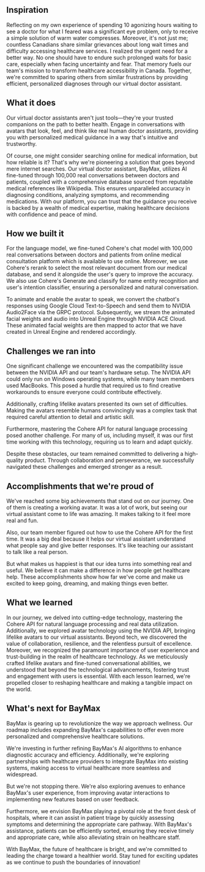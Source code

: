 ## Inspiration
Reflecting on my own experience of spending 10 agonizing hours waiting to see a doctor for what I feared was a significant eye problem, only to receive a simple solution of warm water compresses. Moreover, it's not just me; countless Canadians share similar grievances about long wait times and difficulty accessing healthcare services. I realized the urgent need for a better way. No one should have to endure such prolonged waits for basic care, especially when facing uncertainty and fear. That memory fuels our team's mission to transform healthcare accessibility in Canada. Together, we're committed to sparing others from similar frustrations by providing efficient, personalized diagnoses through our virtual doctor assistant.
## What it does
Our virtual doctor assistants aren't just tools—they're your trusted companions on the path to better health. Engage in conversations with avatars that look, feel, and think like real human doctor assistants, providing you with personalized medical guidance in a way that's intuitive and trustworthy. 

Of course, one might consider searching online for medical information, but how reliable is it? That's why we're pioneering a solution that goes beyond mere internet searches. Our virtual doctor assistant, BayMax, utilizes AI fine-tuned through 100,000 real conversations between doctors and patients, coupled with a comprehensive database sourced from reputable medical references like Wikipedia. This ensures unparalleled accuracy in diagnosing conditions, analyzing symptoms, and recommending medications. With our platform, you can trust that the guidance you receive is backed by a wealth of medical expertise, making healthcare decisions with confidence and peace of mind.
## How we built it
For the language model, we fine-tuned Cohere's chat model with 100,000 real conversations between doctors and patients from online medical consultation platform which is available to use online. Moreover, we use Cohere's rerank to select the most relevant document from our medical database, and send it alongside the user's query to improve the accuracy. We also use Cohere's Generate and classify for name entity recognition and user's intention classifier, ensuring a personalized and natural conversation. 

To animate and enable the avatar to speak, we convert the chatbot's responses using Google Cloud Text-to-Speech and send them to NVIDIA Audio2Face via the GRPC protocol. Subsequently, we stream the animated facial weights and audio into Unreal Engine through NVIDIA ACE Cloud. These animated facial weights are then mapped to actor that we have created in Unreal Engine and rendered accordingly.
## Challenges we ran into
One significant challenge we encountered was the compatibility issue between the NVIDIA API and our team's hardware setup. The NVIDIA API could only run on Windows operating systems, while many team members used MacBooks. This posed a hurdle that required us to find creative workarounds to ensure everyone could contribute effectively.

Additionally, crafting lifelike avatars presented its own set of difficulties. Making the avatars resemble humans convincingly was a complex task that required careful attention to detail and artistic skill.

Furthermore, mastering the Cohere API for natural language processing posed another challenge. For many of us, including myself, it was our first time working with this technology, requiring us to learn and adapt quickly.

Despite these obstacles, our team remained committed to delivering a high-quality product. Through collaboration and perseverance, we successfully navigated these challenges and emerged stronger as a result.
## Accomplishments that we're proud of
We've reached some big achievements that stand out on our journey. One of them is creating a working avatar. It was a lot of work, but seeing our virtual assistant come to life was amazing. It makes talking to it feel more real and fun.

Also, our team member figured out how to use the Cohere API for the first time. It was a big deal because it helps our virtual assistant understand what people say and give better responses. It's like teaching our assistant to talk like a real person.

But what makes us happiest is that our idea turns into something real and useful. We believe it can make a difference in how people get healthcare help. These accomplishments show how far we've come and make us excited to keep going, dreaming, and making things even better.
## What we learned
In our journey, we delved into cutting-edge technology, mastering the Cohere API for natural language processing and real data utilization. Additionally, we explored avatar technology using the NVIDIA API, bringing lifelike avatars to our virtual assistants. Beyond tech, we discovered the value of collaboration, resilience, and the relentless pursuit of excellence. Moreover, we recognized the paramount importance of user experience and trust-building in the realm of healthcare technology. As we meticulously crafted lifelike avatars and fine-tuned conversational abilities, we understood that beyond the technological advancements, fostering trust and engagement with users is essential. With each lesson learned, we're propelled closer to reshaping healthcare and making a tangible impact on the world.
## What's next for BayMax
BayMax is gearing up to revolutionize the way we approach wellness. Our roadmap includes expanding BayMax's capabilities to offer even more personalized and comprehensive healthcare solutions.

We're investing in further refining BayMax's AI algorithms to enhance diagnostic accuracy and efficiency. Additionally, we're exploring partnerships with healthcare providers to integrate BayMax into existing systems, making access to virtual healthcare more seamless and widespread.

But we're not stopping there. We're also exploring avenues to enhance BayMax's user experience, from improving avatar interactions to implementing new features based on user feedback.

Furthermore, we envision BayMax playing a pivotal role at the front desk of hospitals, where it can assist in patient triage by quickly assessing symptoms and determining the appropriate care pathway. With BayMax's assistance, patients can be efficiently sorted, ensuring they receive timely and appropriate care, while also alleviating strain on healthcare staff.

With BayMax, the future of healthcare is bright, and we're committed to leading the charge toward a healthier world. Stay tuned for exciting updates as we continue to push the boundaries of innovation!
